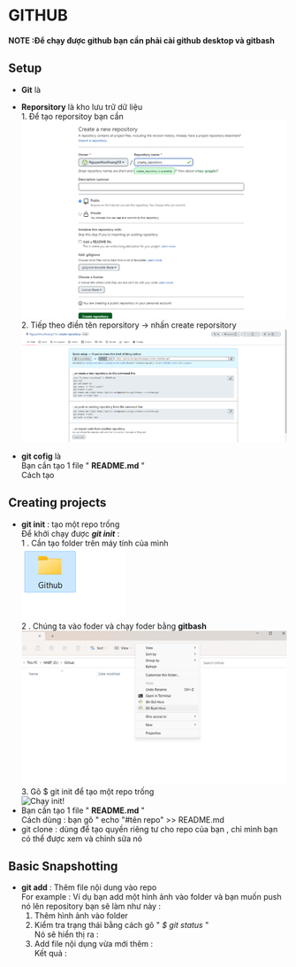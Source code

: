 # **GITHUB**

#### NOTE :Để chạy được github bạn cần phải cài **github desktop và gitbash** <br>
## Setup 
* **Git** là 
* **Reporsitory** là kho lưu trữ dữ liệu <br> 1. Để tạo reporsitoy bạn cần <br> ![Tạo reporsitory!](/Screenshot%202023-02-27%20151732.png) <br > 2. Tiếp theo điền tên reporsitory -> nhấn create reporsitory  ![Kết quả create repository !](/K%E1%BA%BFt%20qu%E1%BA%A3%20create%20repository.png)

* **git cofig** là 
   <br> Bạn cần tạo 1 file " **README.md** " <br>
   Cách tạo 
     <br> 
## Creating projects
*  **git init** : tạo một repo trống <br> Để khởi chạy được ___git init___ :
      <br> 1 . Cần tạo folder trên máy tính của mình <br> ![Tạo foder!](/Screenshot%202023-02-27%20153230.png)
      <br>2 . Chúng ta vào foder và chạy foder bằng **gitbash** 
      ![Chạy foder bằng gitbash](/Screenshot%202023-02-27%20153255.png)
      <br>3. Gõ $ git init để tạo một repo trống <br> ![Chạy init!](/T%E1%BA%A1o%20README.mn.png)
* Bạn cần tạo 1 file " **README.md** " <br>
   Cách dùng : bạn gõ " echo "#tên repo" >> README.md
     <!-- <br> ![Tạo REAME.md!](/) <br> -->
* git clone : dùng để tạo quyền riêng tư cho repo của bạn , chỉ mình bạn có thể được xem và chỉnh sửa nó 

## Basic Snapshotting 
* **git add** : Thêm file nội dung vào repo <br> For example : Ví dụ bạn add một hình ảnh vào folder và bạn muốn push nó lên repository bạn sẽ làm như này :
  1. Thêm hình ảnh vào folder 
  2. Kiểm tra trạng thái bằng cách gõ " *$ git status* "
    <br> Nó sẽ hiển thị ra : 
          <!-- hình ảnh  -->
  3. Add file nội dụng vừa mới thêm :
    <br> Kết quả : 


